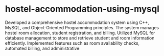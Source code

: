 # hostel-accommodation-using-mysql
Developed a comprehensive hostel accommodation system using C++, MySQL, and Object-Oriented
Programming principles. The system manages hostel room allocation, student registration, and billing.
Utilized MySQL for database management to store and retrieve student and room information
efficiently. Implemented features such as room availability checks, automated billing, and administrative
 
